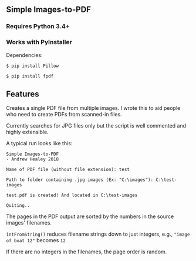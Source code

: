 ## Simple Images-to-PDF


### Requires Python 3.4+
### Works with PyInstaller

Dependencies:

`$ pip install Pillow`

`$ pip install fpdf`

## Features

Creates a single PDF file from multiple images. I wrote this to aid people who need to create PDFs from scanned-in files.

Currently searches for JPG files only but the script is well commented and highly extensible.

A typical run looks like this:

```
Simple Images-to-PDF
- Andrew Healey 2018

Name of PDF file (without file extension): test

Path to folder containing .jpg images (Ex: "C:\images"): C:\test-images

test.pdf is created! And located in C:\test-images

Quiting..
```

The pages in the PDF output are sorted by the numbers in the source images' filenames.

`intFromString()` reduces filename strings down to just integers, e.g., `"image of boat 12"` becomes `12`

If there are no integers in the filenames, the page order is random.
